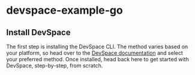 # devspace-example-go

## Install DevSpace
The first step is installing the DevSpace CLI. The method varies based on your platform, so head over to the [DevSpace documentation](https://www.devspace.sh/docs/getting-started/installation) and select your preferred method. Once installed, head back here to get started with DevSpace, step-by-step, from scratch.

